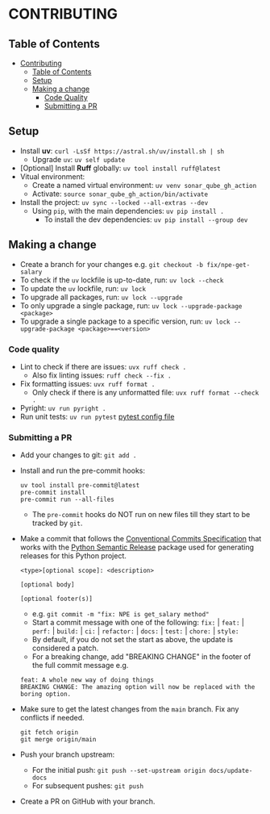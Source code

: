 # CONTRIBUTING

## Table of Contents

- [Contributing](#contributing)
  - [Table of Contents](#table-of-contents)
  - [Setup](#setup)
  - [Making a change](#making-a-change)
    - [Code Quality](#code-quality)
    - [Submitting a PR](#submitting-a-pr)

## Setup

- Install **uv**: `curl -LsSf https://astral.sh/uv/install.sh | sh`
  - Upgrade `uv`: `uv self update`
- [Optional] Install **Ruff** globally: `uv tool install ruff@latest`
- Vitual environment:
  - Create a named virtual environment: `uv venv sonar_qube_gh_action`
  - Activate: `source sonar_qube_gh_action/bin/activate`
- Install the project: `uv sync --locked --all-extras --dev`
  - Using `pip`, with the main dependencies: `uv pip install .`
    - To install the dev dependencies: `uv pip install --group dev`

## Making a change

- Create a branch for your changes e.g. `git checkout -b fix/npe-get-salary`
- To check if the `uv` lockfile is up-to-date, run: `uv lock --check`
- To update the `uv` lockfile, run: `uv lock`
- To upgrade all packages, run: `uv lock --upgrade`
- To only upgrade a single package, run: `uv lock --upgrade-package <package>`
- To upgrade a single package to a specific version, run: `uv lock --upgrade-package <package>==<version>`

### Code quality

- Lint to check if there are issues: `uvx ruff check .`
  - Also fix linting issues: `ruff check --fix .`
- Fix formatting issues: `uvx ruff format .`
  - Only check if there is any unformatted file: `uvx ruff format --check .`
- Pyright: `uv run pyright .`
- Run unit tests: `uv run pytest`
  [pytest config file](./.pytest.ini)

### Submitting a PR

- Add your changes to git: `git add .`
- Install and run the pre-commit hooks:

  ```shell
  uv tool install pre-commit@latest
  pre-commit install
  pre-commit run --all-files
  ```

  - The `pre-commit` hooks do NOT run on new files till they start to be tracked by `git`.

- Make a commit that follows the [Conventional Commits Specification](https://www.conventionalcommits.org/en/v1.0.0/) that works with the [Python Semantic Release](https://python-semantic-release.readthedocs.io/en/latest/) package used for generating releases for this Python project.

  ```shell
  <type>[optional scope]: <description>

  [optional body]

  [optional footer(s)]
  ```

  - e.g. `git commit -m "fix: NPE is get_salary method"`
  - Start a commit message with one of the following: `fix:` | `feat:` | `perf:` | `build:` | `ci:` | `refactor:` | `docs:` | `test:` | `chore:` | `style:`
  - By default, if you do not set the start as above, the update is considered a patch.
  - For a breaking change, add "BREAKING CHANGE" in the footer of the full commit message e.g.

  ```shell
  feat: A whole new way of doing things
  BREAKING CHANGE: The amazing option will now be replaced with the boring option.
  ```

- Make sure to get the latest changes from the `main` branch. Fix any conflicts if needed.

  ```shell
  git fetch origin
  git merge origin/main
  ```

- Push your branch upstream:
  - For the initial push: `git push --set-upstream origin docs/update-docs`
  - For subsequent pushes: `git push`
- Create a PR on GitHub with your branch.
